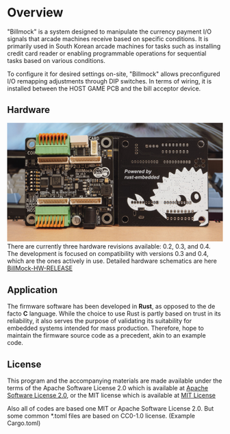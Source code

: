 <!--
SPDX-FileCopyrightText: © 2023 Jinwoo Park (pmnxis@gmail.com)

SPDX-License-Identifier: MIT OR Apache-2.0
-->

# Overview
"Billmock" is a system designed to manipulate the currency payment I/O signals that arcade machines receive based on specific conditions. It is primarily used in South Korean arcade machines for tasks such as installing credit card reader or enabling programmable operations for sequential tasks based on various conditions.
<!--
"Billmock"은 주로 대한민국의 오락실 기계에서 사용되며, 화폐 지불 입력 신호를 특정 조건에 따라 조작하기 위해 개발된 시스템입니다. 이 시스템은 주로 카드 단말기를 설치하거나 신호 대기열에 따른 순차 작업과 같이 다양한 조건에 기반한 프로그래밍 작업이 필요한 경우에 사용됩니다.
-->

To configure it for desired settings on-site, "Billmock" allows preconfigured I/O remapping adjustments through DIP switches. In terms of wiring, it is installed between the HOST GAME PCB and the bill acceptor device.
<!--
현장에서 원하는 설정으로 쓰기위해 미리 설정된 I/O 리매핑을 DIP-Switch로 설정할 수 있으며, wire-map상으로는 HOST GAME PCB 와 지폐기기 사이에 설치가 됩니다. 
-->

## Hardware
![Actual BillMock PCB 0v3](./images/BillMockPCB_0v3.jpg)
There are currently three hardware revisions available: 0.2, 0.3, and 0.4. The development is focused on compatibility with versions 0.3 and 0.4, which are the ones actively in use. Detailed hardware schematics are here
[BillMock-HW-RELEASE](https://github.com/pmnxis/BillMock-HW-RELEASE)
<!--
현재까지 0.2, 0.3, 0.4 총 3가지의 Hardware revision이 있으며 실제로 사용 가능한 것은 0.3, 0.4 에 맞춰서 개발되고 있습니다. 자세한 HW schematic은 
[BillMock-HW-RELEASE](https://github.com/pmnxis/BillMock-HW-RELEASE) 에서 확인이 가능합니다.
-->

## Application
The firmware software has been developed in **Rust**, as opposed to the de facto **C** language. While the choice to use Rust is partly based on trust in its reliability, it also serves the purpose of validating its suitability for embedded systems intended for mass production. Therefore, hope to maintain the firmware source code as a precedent, akin to an example code.

<!--
Firmware software는 defacto로 쓰이던 `C` 언어가 아닌 Rust로 개발되었습니다. Rust를 신뢰해서 쓴 것도 있지만 Rust 로 mass production을 위한 embedded system에 적용이 가능 하다는 것을 검증하기위한 용도 또한 있습니다. 따라서 firmware source가 하나의 example-code 선례로서 남기를 바랍니다.
-->

## License

This program and the accompanying materials are made available under the terms of the Apache Software License 2.0 which is available at [Apache Software License 2.0](https://www.apache.org/licenses/LICENSE-2.0), or the MIT license which is available at [MIT License](https://opensource.org/licenses/MIT)

Also all of codes are based one MIT or Apache Software License 2.0. But some common *.toml files are based on CC0-1.0 license. (Example Cargo.toml)

